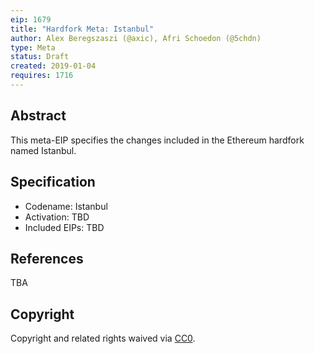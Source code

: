 ```yaml
---
eip: 1679
title: "Hardfork Meta: Istanbul"
author: Alex Beregszaszi (@axic), Afri Schoedon (@5chdn)
type: Meta
status: Draft
created: 2019-01-04
requires: 1716
---
```


## Abstract

This meta-EIP specifies the changes included in the Ethereum hardfork named Istanbul.

## Specification

- Codename: Istanbul
- Activation: TBD
- Included EIPs: TBD

## References

TBA

## Copyright

Copyright and related rights waived via [CC0](https://creativecommons.org/publicdomain/zero/1.0/).
